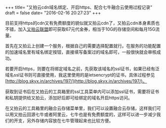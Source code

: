 +++
title= "又拍云cdn域名绑定、开启https、配合七牛融合云使用过程记录"
draft = false
date= "2016-02-16 20:27:23"
+++

目前支持https的cdn又有免费额度的貌似就又拍云cdn了，又拍云cdn本身素质也不错，加入[又拍云联盟](https://www.upyun.com/zh/league.html)即可获取67元代金券，相当于10G的存储空间和每月15G流量。

首先在又拍云上创建一个服务，根据自己的需要选择配置就行。在服务的功能配置的加速域名里有域名绑定按钮，直接填写备案过的域名即可，一般很快就会审核成功。

若要开启https，则要在将绑定域名之前，先获取该域名的ssl证书，如果已经有泛域名ssl证书则可直接使用，我这里使用的是letsencrypt的证书，具体过程参见[http://blog.skyx.in/archives/197/](http://blog.skyx.in/archives/197/)。

获取到证书后在又拍云的工具箱里的ssl工具菜单内可以添加ssl证书，需要将证书和私钥提供给又拍云，添加好后即可给绑定的域名开启https访问。

在又拍云的工具箱里的融合云存储菜单里，我们可以设置融合云存储，这样我们可以用又拍云回源七牛或者阿里云，七牛也是有免费额度的，这样可以进一步减少我们的开支，另外存储内容放在七牛管理起来也比较方便。

